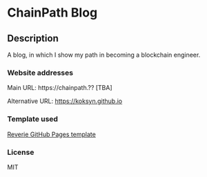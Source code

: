 # ChainPath Blog

## Description
A blog, in which I show my path in becoming a blockchain engineer.

### Website addresses
Main URL: https://chainpath.?? [TBA]

Alternative URL: https://koksyn.github.io

### Template used
[Reverie GitHub Pages template](https://github.com/amitmerchant1990/reverie)

### License
MIT
